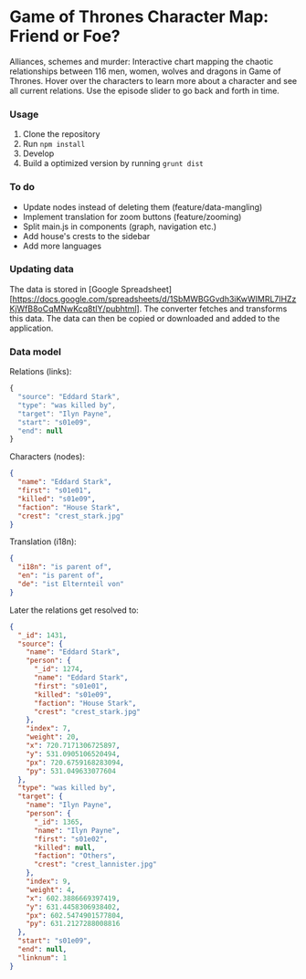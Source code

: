 #  Game of Thrones Character Map: Friend or Foe?

Alliances, schemes and murder: Interactive chart mapping the chaotic relationships between 116 men, women, wolves and dragons in Game of Thrones. Hover over the characters to learn more about a character and see all current relations. Use the episode slider to go back and forth in time.

### Usage
1. Clone the repository
2. Run `npm install`
3. Develop
4. Build a optimized version by running `grunt dist`

### To do
- Update nodes instead of deleting them (feature/data-mangling)
- Implement translation for zoom buttons (feature/zooming)  
- Split main.js in components (graph, navigation etc.)
- Add house's crests to the sidebar
- Add more languages

### Updating data
The data is stored in [Google Spreadsheet][https://docs.google.com/spreadsheets/d/1SbMWBGGvdh3iKwWIMRL7lHZzKjWfB8oCqMNwKcq8tIY/pubhtml]. The converter fetches and transforms this data. The data can then be copied or downloaded and added to the application.


### Data model

Relations (links):
```javascript
{
  "source": "Eddard Stark",
  "type": "was killed by",
  "target": "Ilyn Payne",
  "start": "s01e09",
  "end": null
}
```

Characters (nodes):
```json
{
  "name": "Eddard Stark",
  "first": "s01e01",
  "killed": "s01e09",
  "faction": "House Stark",
  "crest": "crest_stark.jpg"
}
```

Translation (i18n):
```json
{
  "i18n": "is parent of",
  "en": "is parent of",
  "de": "ist Elternteil von"
}
```
Later the relations get resolved to:
```json
{
  "_id": 1431,
  "source": {
    "name": "Eddard Stark",
    "person": {
      "_id": 1274,
      "name": "Eddard Stark",
      "first": "s01e01",
      "killed": "s01e09",
      "faction": "House Stark",
      "crest": "crest_stark.jpg"
    },
    "index": 7,
    "weight": 20,
    "x": 720.7171306725897,
    "y": 531.0905106520494,
    "px": 720.6759168283094,
    "py": 531.049633077604
  },
  "type": "was killed by",
  "target": {
    "name": "Ilyn Payne",
    "person": {
      "_id": 1365,
      "name": "Ilyn Payne",
      "first": "s01e02",
      "killed": null,
      "faction": "Others",
      "crest": "crest_lannister.jpg"
    },
    "index": 9,
    "weight": 4,
    "x": 602.3886669397419,
    "y": 631.4458306938402,
    "px": 602.5474901577804,
    "py": 631.2127288008816
  },
  "start": "s01e09",
  "end": null,
  "linknum": 1
}
```
